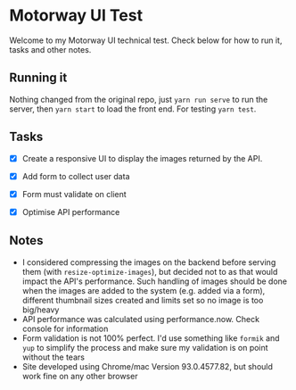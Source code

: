 
# Motorway UI Test

Welcome to my Motorway UI technical test. Check below for how to run it, tasks and other notes.


## Running it

Nothing changed from the original repo, just `yarn run serve` to run the server, then `yarn start` to load the front end. For testing `yarn test`.


## Tasks

- [x] Create a responsive UI to display the images returned by the API.
- [x] Add form to collect user data
- [x] Form must validate on client
- [x] Optimise API performance


## Notes

- I considered compressing the images on the backend before serving them (with `resize-optimize-images`), but decided not to as that would impact the API's performance. Such handling of images should be done when the images are added to the system (e.g. added via a form), different thumbnail sizes created and limits set so no image is too big/heavy
- API performance was calculated using performance.now. Check console for information
- Form validation is not 100% perfect. I'd use something like `formik` and `yup` to simplify the process and make sure my validation is on point without the tears
- Site developed using Chrome/mac Version 93.0.4577.82, but should work fine on any other browser
